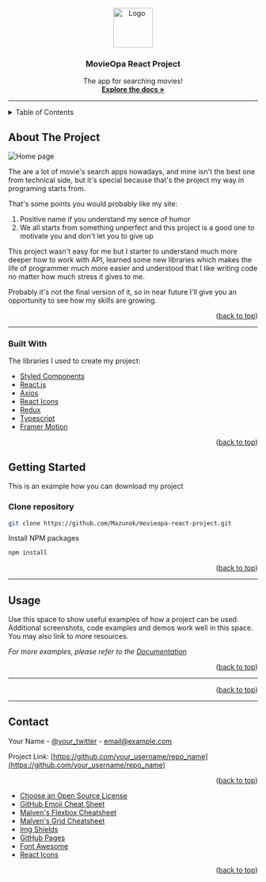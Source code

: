 <div id="top"></div>








<!-- PROJECT LOGO -->
<br />
<div align="center">
  <a href="https://github.com/Mazunok/movieopa-react-project/blob/develop/src/assets/readMe/movie-opa.png">
    <img src="assets/readMe/movie-opa.png" alt="Logo" width="80" height="80">
  </a>

  <h3 align="center">MovieOpa React Project </h3>

  <p align="center">
    The app for searching movies!
    <br />
    <a href="https://github.com/Mazunok/movieopa-react-project"><strong>Explore the docs »</strong></a>
    <br />
</div>

____

<!-- TABLE OF CONTENTS -->
<details>
  <summary>Table of Contents</summary>
  <ol>
    <li>
      <a href="#about-the-project">About The Project</a>
      <ul>
        <li><a href="#built-with">Built With</a></li>
      </ul>
    </li>
    <li>
      <a href="#getting-started">Getting Started</a>
    </li>
    <li><a href="#usage">Usage</a></li>
    <li><a href="#contact">Contact</a></li>
  </ol>
</details>



<!-- ABOUT THE PROJECT -->
## About The Project

![Home page](https://github.com/Mazunok/movieopa-react-project/blob/develop/src/assets/readMe/home-scrin.png, "miracle")

The are a lot of movie's search apps nowadays, and mine isn't the best one from technical side, but it's special because that's the project my way in programing starts from. 

That's some points you would probably like my site:

1. Positive name if you understand my sence of humor
2. We all starts from something unperfect and this project is a good one to motivate you and don't let you to give up

This project wasn't easy for me but I starter to understand much more deeper how to work with API, learned some new libraries which makes the life of programmer much more easier and understood that I like writing code no matter how much stress it gives to me.

Probably it's not the final version of it, so in near future I'll give you an opportunity to see how my skills are growing.


<p align="right">(<a href="#top">back to top</a>)</p>

____

### Built With

The libraries I used to create my project:

* [Styled Components](https://styled-components.com/)
* [React.js](https://reactjs.org/)
* [Axios](https://www.npmjs.com/package/axios)
* [React Icons](https://react-icons.github.io/react-icons/)
* [Redux](https://react-redux.js.org/)
* [Typescript](https://www.typescriptlang.org/)
* [Framer Motion](https://www.framer.com/motion/)


<p align="right">(<a href="#top">back to top</a>)</p>



## Getting Started

This is an example how you can download my project

### Clone repository

   ```sh
   git clone https://github.com/Mazunok/movieopa-react-project.git
   ```
   Install NPM packages
   ```sh
   npm install
   ```


<p align="right">(<a href="#top">back to top</a>)</p>

___

## Usage

Use this space to show useful examples of how a project can be used. Additional screenshots, code examples and demos work well in this space. You may also link to more resources.

_For more examples, please refer to the [Documentation](https://example.com)_

<p align="right">(<a href="#top">back to top</a>)</p>

__________


<p align="right">(<a href="#top">back to top</a>)</p>

____

<!-- CONTACT -->
## Contact

Your Name - [@your_twitter](https://twitter.com/your_username) - email@example.com

Project Link: [https://github.com/your_username/repo_name](https://github.com/your_username/repo_name)

<p align="right">(<a href="#top">back to top</a>)</p>


* [Choose an Open Source License](https://choosealicense.com)
* [GitHub Emoji Cheat Sheet](https://www.webpagefx.com/tools/emoji-cheat-sheet)
* [Malven's Flexbox Cheatsheet](https://flexbox.malven.co/)
* [Malven's Grid Cheatsheet](https://grid.malven.co/)
* [Img Shields](https://shields.io)
* [GitHub Pages](https://pages.github.com)
* [Font Awesome](https://fontawesome.com)
* [React Icons](https://react-icons.github.io/react-icons/search)

<p align="right">(<a href="#top">back to top</a>)</p>



[product-screenshot]: images/screenshot.png
